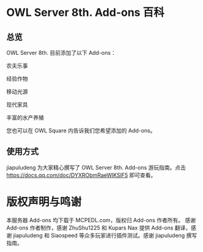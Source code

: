 # OWL Server 8th. Add-ons 百科

## 总览

OWL Server 8th. 目前添加了以下 Add-ons：

农夫乐事

经验作物

移动光源

现代家具

丰富的水产养殖

您也可以在 OWL Square 内告诉我们您希望添加的 Add-ons。

## 使用方式
jiapuludeng 为大家精心撰写了 OWL Server 8th. Add-ons 游玩指南。点击 https://docs.qq.com/doc/DYXRObmRaeWlKSlF5 即可查看。

# 版权声明与鸣谢
本服务器 Add-ons 均下载于 MCPEDL.com，版权归 Add-ons 作者所有。
感谢 Add-ons 作者制作，感谢 ZhuShu1225 和 Kupars Nax 提供 Add-ons 翻译，感谢 jiapuludeng 和 Siaospeed 等众多玩家进行插件测试。感谢 jiapuludeng 撰写指南。

